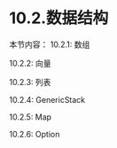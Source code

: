 # 10.2.数据结构

本节内容：
10.2.1: 数组

10.2.2: 向量

10.2.3: 列表

10.2.4: GenericStack

10.2.5: Map

10.2.6: Option